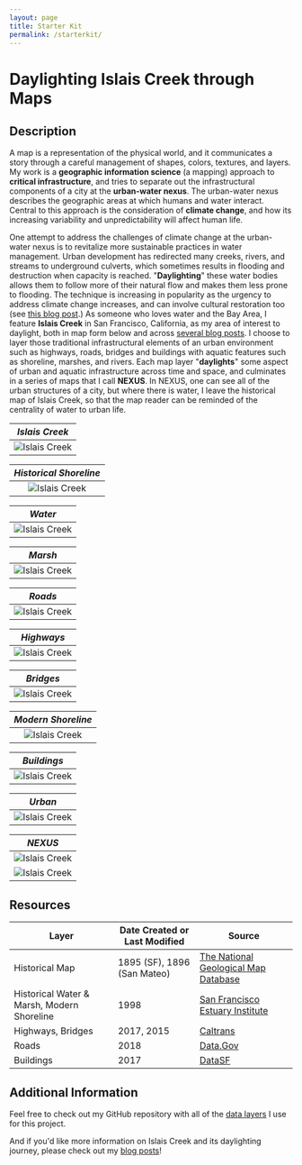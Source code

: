 ```yaml
---
layout: page
title: Starter Kit
permalink: /starterkit/
---
```


# Daylighting Islais Creek through Maps

## Description

A map is a representation of the physical world, and it communicates a story through a careful management of shapes, colors, textures, and layers. My work is a **geographic information science** (a mapping) approach to **critical infrastructure**, and tries to separate out the infrastructural components of a city at the **urban-water nexus**. The urban-water nexus describes the geographic areas at which humans and water interact. Central to this approach is the consideration of **climate change**, and how its increasing variability and unpredictability will affect human life.

One attempt to address the challenges of climate change at the urban-water nexus is to revitalize more sustainable practices in water management. Urban development has redirected many creeks, rivers, and streams to underground culverts, which sometimes results in flooding and destruction when capacity is reached. "**Daylighting**" these water bodies allows them to follow more of their natural flow and makes them less prone to flooding. The technique is increasing in popularity as the urgency to address climate change increases, and can involve cultural restoration too (see [this blog post](https://sburtner.github.io/shit-creek/).) As someone who loves water and the Bay Area, I feature **Islais Creek** in San Francisco, California, as my area of interest to daylight, both in map form below and across [several blog posts](https://sburtner.github.io/). I choose to layer those traditional infrastructural elements of an urban environment such as highways, roads, bridges and buildings with aquatic features such as shoreline, marshes, and rivers. Each map layer "**daylights**" some aspect of urban and aquatic infrastructure across time and space, and culminates in a series of maps that I call **NEXUS**. In NEXUS, one can see all of the urban structures of a city, but where there is water, I leave the historical map of Islais Creek, so that the map reader can be reminded of the centrality of water to urban life.

| *Islais Creek* |
|:--:| 
| ![Islais Creek](https://raw.githubusercontent.com/sburtner/critical_infrastructure/master/images/outputs/a_historic_out.png) |

| *Historical Shoreline* |
|:--:| 
| ![Islais Creek](https://raw.githubusercontent.com/sburtner/critical_infrastructure/master/images/outputs/b_historic_in.png) |

| *Water* |
|:--:| 
| ![Islais Creek](https://raw.githubusercontent.com/sburtner/critical_infrastructure/master/images/outputs/c_historic_water.png) |

| *Marsh* |
|:--:| 
| ![Islais Creek](https://raw.githubusercontent.com/sburtner/critical_infrastructure/master/images/outputs/d_historic_marsh.png) |

| *Roads* |
|:--:| 
| ![Islais Creek](https://raw.githubusercontent.com/sburtner/critical_infrastructure/master/images/outputs/e_roads.png) |

| *Highways* |
|:--:| 
| ![Islais Creek](https://raw.githubusercontent.com/sburtner/critical_infrastructure/master/images/outputs/f_highways.png) |

| *Bridges* |
|:--:| 
| ![Islais Creek](https://raw.githubusercontent.com/sburtner/critical_infrastructure/master/images/outputs/g_bridges.png) |

| *Modern Shoreline* |
|:--:| 
| ![Islais Creek](https://raw.githubusercontent.com/sburtner/critical_infrastructure/master/images/outputs/h_shore_type.png) |

| *Buildings* |
|:--:| 
| ![Islais Creek](https://raw.githubusercontent.com/sburtner/critical_infrastructure/master/images/outputs/i_buildings.png) |

| *Urban* |
|:--:| 
| ![Islais Creek](https://raw.githubusercontent.com/sburtner/critical_infrastructure/master/images/outputs/j_sf_boundary.png) |

| *NEXUS* |
|:--:| 
| ![Islais Creek](https://raw.githubusercontent.com/sburtner/critical_infrastructure/master/images/outputs/k_nexus.png) |
| ![Islais Creek](https://raw.githubusercontent.com/sburtner/critical_infrastructure/master/images/outputs/animation.gif) |


## Resources

**Layer** | **Date Created or Last Modified** | **Source**
------------ | ------------- | -------------
Historical Map | 1895 (SF), 1896 (San Mateo) | [The National Geological Map Database](https://ngmdb.usgs.gov/ngmdb/ngmdb_home.html)
Historical Water & Marsh, Modern Shoreline | 1998 | [San Francisco Estuary Institute](http://www.sfei.org/content/ecoatlas-version-150b4-1998)
Highways, Bridges | 2017, 2015 | [Caltrans](http://www.dot.ca.gov/hq/tsip/gis/datalibrary/#Highway)
Roads | 2018 | [Data.Gov](https://catalog.data.gov/dataset/tiger-line-shapefile-2017-county-san-francisco-county-ca-all-roads-county-based-shapefile)
Buildings | 2017 | [DataSF](https://data.sfgov.org/Housing-and-Buildings/Building-Footprints/72ai-zege)


## Additional Information

Feel free to check out my GitHub repository with all of the [data layers](https://github.com/sburtner/critical_infrastructure) I use for this project.

And if you'd like more information on Islais Creek and its daylighting journey, please check out my [blog posts](https://sburtner.github.io/)!



